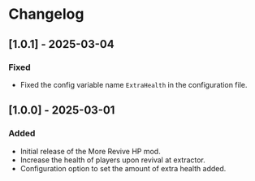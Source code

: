 # Changelog

## [1.0.1] - 2025-03-04
### Fixed
- Fixed the config variable name `ExtraHealth` in the configuration file.

## [1.0.0] - 2025-03-01
### Added
- Initial release of the More Revive HP mod.
- Increase the health of players upon revival at extractor.
- Configuration option to set the amount of extra health added.
